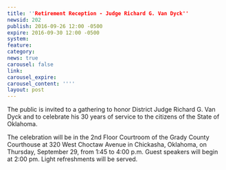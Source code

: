 ```yaml
---
title: ''Retirement Reception - Judge Richard G. Van Dyck''
newsid: 202
publish: 2016-09-26 12:00 -0500
expire: 2016-09-30 12:00 -0500
system: 
feature: 
category: 
news: true
carousel: false
link: 
carousel_expire: 
carousel_content: ''''
layout: post
---
```

<p>The public is invited to a gathering to honor District Judge Richard G. Van Dyck and to celebrate his 30 years of service to the citizens of the State of Oklahoma.</p>
<p>The celebration will be in the 2nd Floor Courtroom of the Grady County Courthouse at 320 West Choctaw Avenue in Chickasha, Oklahoma, on Thursday, September 29, from 1:45 to 4:00 p.m. Guest speakers will begin at 2:00 pm. Light refreshments will be served.</p>